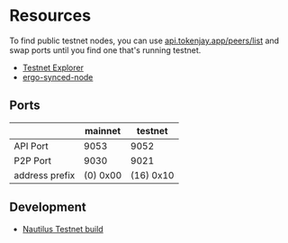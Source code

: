 
# Resources



To find public testnet nodes, you can use [api.tokenjay.app/peers/list](https://api.tokenjay.app/peers/list) and swap ports until you find one that's running testnet.

- [Testnet Explorer](https://testnet.ergoplatform.com/)
- [ergo-synced-node](https://github.com/mgpai22/ergo-synced-node#ergo-testnet-node-setup)

## Ports

|                | mainnet  | testnet   |
|----------------|----------|-----------|
| API Port       | 9053     | 9052      | 
| P2P Port       | 9030     | 9021      |
| address prefix | (0) 0x00 | (16) 0x10 |


## Development 

- [Nautilus Testnet build](https://github.com/capt-nemo429/nautilus-wallet#testnet)









